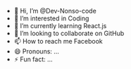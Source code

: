 - 👋 Hi, I’m @Dev-Nonso-code
- 👀 I’m interested in Coding
- 🌱 I’m currently learning React.js
- 💞️ I’m looking to collaborate on GitHub
- 📫 How to reach me Facebook
- 😄 Pronouns: ...
- ⚡ Fun fact: ...

<!---
Dev-Nonso-code/Dev-Nonso-code is a ✨ special ✨ repository because its `README.md` (this file) appears on your GitHub profile.
You can click the Preview link to take a look at your changes.
--->
